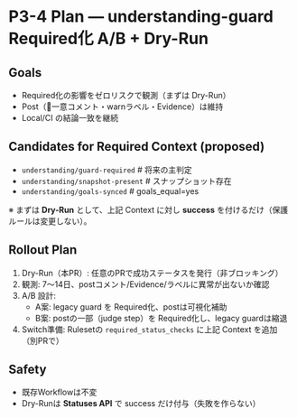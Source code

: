 # P3-4 Plan — understanding-guard Required化 A/B + Dry-Run

## Goals
- Required化の影響をゼロリスクで観測（まずは Dry-Run）
- Post（🧭一意コメント・warnラベル・Evidence）は維持
- Local/CI の結論一致を継続

## Candidates for Required Context (proposed)
- `understanding/guard-required`         # 将来の主判定
- `understanding/snapshot-present`       # スナップショット存在
- `understanding/goals-synced`           # goals_equal=yes

※ まずは **Dry-Run** として、上記 Context に対し **success** を付けるだけ（保護ルールは変更しない）。

## Rollout Plan
1. Dry-Run（本PR）: 任意のPRで成功ステータスを発行（非ブロッキング）
2. 観測: 7〜14日、postコメント/Evidence/ラベルに異常が出ないか確認
3. A/B 設計:
   - A案: legacy guard を Required化、postは可視化補助
   - B案: postの一部（judge step）を Required化し、legacy guardは縮退
4. Switch準備: Rulesetの `required_status_checks` に上記 Context を追加（別PRで）

## Safety
- 既存Workflowは不変
- Dry-Runは **Statuses API** で success だけ付与（失敗を作らない）
